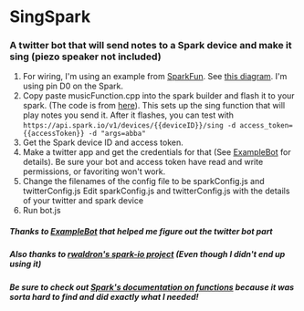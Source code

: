 # SingSpark
### A twitter bot that will send notes to a Spark device and make it sing (piezo speaker not included)

1. For wiring, I'm using an example from [SparkFun](http://sparkfun.com). See [this diagram](http://ardx.org/src/circ/CIRC06-sheet-SPAR.pdf). I'm using pin D0 on the Spark. 
2. Copy paste musicFunction.cpp into the spark builder and flash it to your spark. (The code is from [here](http://ardx.org/src/circ/CIRC06-code.txt)). This sets up the sing function that will play notes you send it. After it flashes, you can test with `https://api.spark.io/v1/devices/{{deviceID}}/sing -d access_token={{accessToken}} -d "args=abba"`
3. Get the Spark device ID and access token.
4. Make a twitter app and get the credentials for that (See [ExampleBot](https://github.com/dariusk/examplebot) for details). Be sure your bot and access token have read and write permissions, or favoriting won't work.
5. Change the filenames of the config file to be sparkConfig.js and twitterConfig.js Edit sparkConfig.js and twitterConfig.js with the details of your twitter and spark device
6. Run bot.js

##### Thanks to [ExampleBot](https://github.com/dariusk/examplebot) that helped me figure out the twitter bot part
##### Also thanks to [rwaldron's spark-io project](https://github.com/rwaldron/spark-io) (Even though I didn't end up using it)
##### Be sure to check out [Spark's documentation on functions](https://github.com/spark/docs/blob/master/docs/api.md) because it was sorta hard to find and did exactly what I needed!

